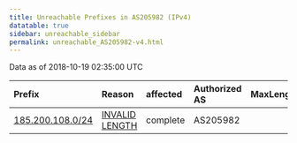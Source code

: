 ```yaml
---
title: Unreachable Prefixes in AS205982 (IPv4)
datatable: true
sidebar: unreachable_sidebar
permalink: unreachable_AS205982-v4.html
---
```


Data as of 2018-10-19 02:35:00 UTC


<div class="datatable-begin"></div>

| Prefix                                                     | Reason                                                                                                      | affected   | Authorized AS   |   MaxLength | Anchor                                         |   unreachable /24s |
|:-----------------------------------------------------------|:------------------------------------------------------------------------------------------------------------|:-----------|:----------------|------------:|:-----------------------------------------------|-------------------:|
| [185.200.108.0/24](https://stat.ripe.net/185.200.108.0/24) | [INVALID LENGTH](https://rpki-validator.ripe.net/announcement-preview?asn=AS205982&prefix=185.200.108.0/24) | complete   | AS205982        |          22 | [RIPE](unreachable_RIPE_NCC_RPKI_Root-v4.html) |                  1 |

<div class="datatable-end"></div>